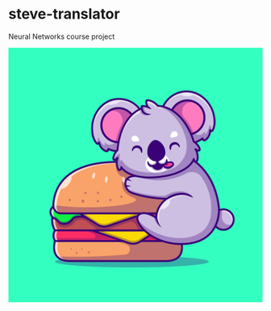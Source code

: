 # steve-translator
Neural Networks course project

![alt text](https://github.com/pretty-neat-org/steve-translator/blob/main/2165.jpg)
